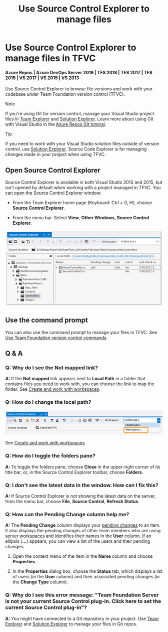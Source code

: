 ﻿---
title: Use Source Control Explorer to manage files
titleSuffix: Azure Repos
description: Use Source Control Explorer to manage files under version control
ms.assetid: 2781688e-ac66-4ea5-acd3-f045ba757f13
ms.technology: devops-code-tfvc
ms.topic: conceptual
ms.date: 12/05/2016
monikerRange: '>= tfs-2015'
---


# Use Source Control Explorer to manage files in TFVC 

#### Azure Repos | Azure DevOps Server 2019 | TFS 2018 | TFS 2017 | TFS 2015 | VS 2017 | VS 2015 | VS 2013

Use Source Control Explorer to browse file versions and work with your codebase under Team Foundation version control (TFVC). 

> [!NOTE]
> If you're using Git for version control, manage your Visual Studio project files in [Team Explorer](../../user-guide/work-team-explorer.md) and [Solution Explorer](/visualstudio/ide/solutions-and-projects-in-visual-studio#solution-explorer). Learn more about using Git with Visual Studio in the [Azure Repos Git tutorial](../../repos/git/gitworkflow.md). 

> [!TIP]
> If you need to work with your Visual Studio solution files outside of version control, use [Solution Explorer](/visualstudio/ide/solutions-and-projects-in-visual-studio#solution-explorer).
> Source Code Explorer is for managing changes made in your project when using TFVC.

## Open Source Control Explorer

Source Control Explorer is available in both Visual Studio 2013 and 2015, but isn't opened by default when working with a project managed in TFVC. You can open the Source Control Explorer window:

-   From the Team Explorer home page (Keyboard: Ctrl + 0, H), choose **Source Control Explorer**.

-   From the menu bar. Select **View**, **Other Windows**, **Source Control Explorer**.

![Source Control Explorer](media/use-source-control-explorer-manage-files-under-version-control/IC612245.png)

## Use the command prompt

You can also use the command prompt to manage your files in TFVC. See [Use Team Foundation version control commands](use-team-foundation-version-control-commands.md).

## Q & A

### Q: Why do I see the Not mapped link?

**A:** If the **Not mapped** link appears next to **Local Path** in a folder that contains files you need to work with, you can choose the link to map the folder. See [Create and work with workspaces](create-work-workspaces.md).

### Q: How do I change the local path?

![Editing workspaces from Source Control Explorer](media/use-source-control-explorer-manage-files-under-version-control/IC698934.png)
     
See [Create and work with workspaces](create-work-workspaces.md)

### Q: How do I toggle the folders pane?

**A:** To toggle the folders pane, choose **Close** in the upper-right corner of its title bar, or, in the Source Control Explorer toolbar, choose **Folders**.

### Q: I don't see the latest data in the window. How can I fix this?

**A:** If Source Control Explorer is not showing the latest data on the server, from the menu bar, choose **File**, **Source Control**, **Refresh Status**.

### Q: How can the Pending Change column help me?

**A:** The **Pending Change** column displays your [pending changes](develop-code-manage-pending-changes.md) to an item. It also displays the pending changes of other team members who are using [server workspaces](decide-between-using-local-server-workspace.md) and identifies their names in the **User** column. If an ellipsis (**...**) appears, you can view a list of the users and their pending changes:

1.  Open the context menu of the item in the **Name** column and choose **Properties**.

2.  In the **Properties** dialog box, choose the **Status** tab, which displays a list of users (in the **User** column) and their associated pending changes (in the **Change Type** column).

### Q: Why do I see this error message: "Team Foundation Server is not your current Source Control plug-in. Click here to set the current Source Control plug-in"?

**A:** You might have connected to a Git repository in your project. Use [Team Explorer](../../user-guide/work-team-explorer.md) and [Solution Explorer](/visualstudio/ide/solutions-and-projects-in-visual-studio#solution-explorer) to manage your files in Git repos.

